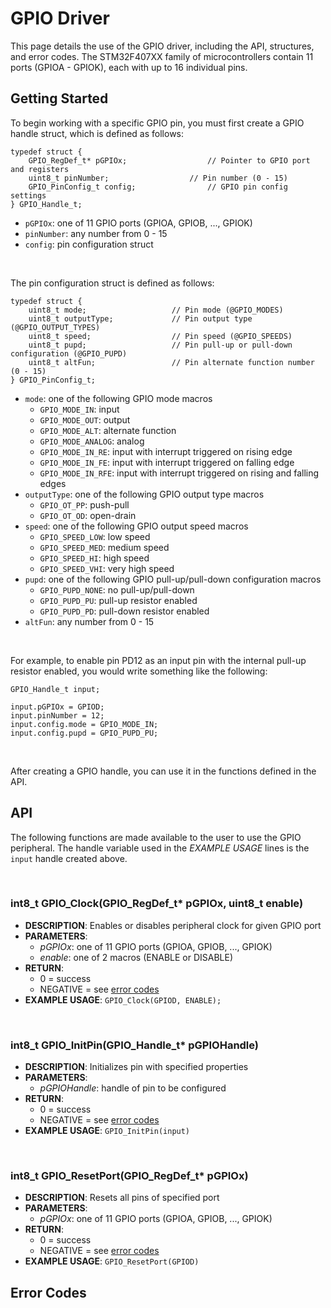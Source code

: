 # GPIO Driver

This page details the use of the GPIO driver, including the API, structures, and error codes. The STM32F407XX family of microcontrollers contain 11 ports (GPIOA - GPIOK), each with up to 16 individual pins.

## Getting Started

To begin working with a specific GPIO pin, you must first create a GPIO handle struct, which is defined as follows:

```
typedef struct {
	GPIO_RegDef_t* pGPIOx;					// Pointer to GPIO port and registers
	uint8_t pinNumber;					// Pin number (0 - 15)
	GPIO_PinConfig_t config;				// GPIO pin config settings
} GPIO_Handle_t;
``` 


- `pGPIOx`: one of 11 GPIO ports (GPIOA, GPIOB, ..., GPIOK)
- `pinNumber`: any number from 0 - 15
- `config`: pin configuration struct

<br/>

The pin configuration struct is defined as follows:

```
typedef struct {
	uint8_t mode;					// Pin mode (@GPIO_MODES)
	uint8_t outputType;				// Pin output type (@GPIO_OUTPUT_TYPES)
	uint8_t speed;					// Pin speed (@GPIO_SPEEDS)
	uint8_t pupd;					// Pin pull-up or pull-down configuration (@GPIO_PUPD)
	uint8_t altFun;					// Pin alternate function number (0 - 15)
} GPIO_PinConfig_t;
```

- `mode`: one of the following GPIO mode macros
  - `GPIO_MODE_IN`: input
  - `GPIO_MODE_OUT`: output
  - `GPIO_MODE_ALT`: alternate function
  - `GPIO_MODE_ANALOG`: analog
  - `GPIO_MODE_IN_RE`: input with interrupt triggered on rising edge
  - `GPIO_MODE_IN_FE`: input with interrupt triggered on falling edge
  - `GPIO_MODE_IN_RFE`: input with interrupt triggered on rising and falling edges
- `outputType`: one of the following GPIO output type macros
  - `GPIO_OT_PP`: push-pull
  - `GPIO_OT_OD`: open-drain
- `speed`: one of the following GPIO output speed macros
  - `GPIO_SPEED_LOW`: low speed
  - `GPIO_SPEED_MED`: medium speed
  - `GPIO_SPEED_HI`: high speed
  - `GPIO_SPEED_VHI`: very high speed
- `pupd`: one of the following GPIO pull-up/pull-down configuration macros
  - `GPIO_PUPD_NONE`: no pull-up/pull-down
  - `GPIO_PUPD_PU`: pull-up resistor enabled
  - `GPIO_PUPD_PD`: pull-down resistor enabled
- `altFun`: any number from 0 - 15

<br/>

For example, to enable pin PD12 as an input pin with the internal pull-up resistor enabled, you would write something like the following:

```
GPIO_Handle_t input;

input.pGPIOx = GPIOD;
input.pinNumber = 12;
input.config.mode = GPIO_MODE_IN;
input.config.pupd = GPIO_PUPD_PU;
```

<br/>

After creating a GPIO handle, you can use it in the functions defined in the API.

## API

The following functions are made available to the user to use the GPIO peripheral. The handle variable used in the *EXAMPLE USAGE* lines is the `input` handle created above.

<br/>

### int8_t GPIO_Clock(GPIO_RegDef_t* pGPIOx, uint8_t enable)
- **DESCRIPTION**: Enables or disables peripheral clock for given GPIO port
- **PARAMETERS**:
  - *pGPIOx*: one of 11 GPIO ports (GPIOA, GPIOB, ..., GPIOK)
  - *enable*: one of 2 macros (ENABLE or DISABLE)
- **RETURN**:
  - 0 = success
  - NEGATIVE = see [error codes](#error-codes)
- **EXAMPLE USAGE**: `GPIO_Clock(GPIOD, ENABLE);`

<br/>

### int8_t GPIO_InitPin(GPIO_Handle_t* pGPIOHandle)
- **DESCRIPTION**: Initializes pin with specified properties
- **PARAMETERS**:
  - *pGPIOHandle*: handle of pin to be configured
- **RETURN**:
  - 0 = success
  - NEGATIVE = see [error codes](#error-codes)
- **EXAMPLE USAGE**: `GPIO_InitPin(input)`

<br/>

### int8_t GPIO_ResetPort(GPIO_RegDef_t* pGPIOx)
- **DESCRIPTION**: Resets all pins of specified port
- **PARAMETERS**:
  - *pGPIOx*: one of 11 GPIO ports (GPIOA, GPIOB, ..., GPIOK)
- **RETURN**:
  - 0 = success
  - NEGATIVE = see [error codes](#error-codes)
- **EXAMPLE USAGE**: `GPIO_ResetPort(GPIOD)`

## Error Codes
